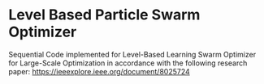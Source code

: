 # Level Based Particle Swarm Optimizer

Sequential Code implemented for Level-Based Learning Swarm Optimizer for Large-Scale Optimization in accordance with the following research paper:
https://ieeexplore.ieee.org/document/8025724